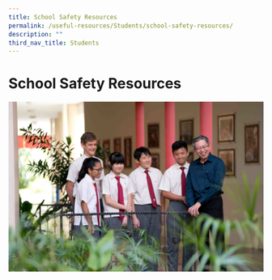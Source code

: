 ```yaml
---
title: School Safety Resources
permalink: /useful-resources/Students/school-safety-resources/
description: ""
third_nav_title: Students
---
```

# School Safety Resources

![](/images/Useful%20Resources/Students/Copy%20of%2020181030_095908B.jpg)